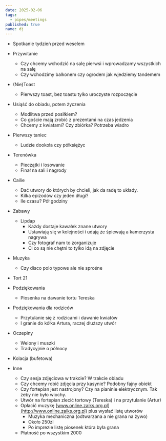 ```yaml
---
date: 2025-02-06
tags:
  - pipes/meetings
published: true
name: dj
---
```

- Spotkanie tydzień przed weselem
- Przywitanie
	- Czy chcemy wchodzić na salę pierwsi i wprowadzamy wszystkich na salę
	- Czy wchodzimy balkonem czy ogrodem jak wjedziemy tandemem
- (Nie)Toast
	- Pierwszy toast, bez toastu tylko uroczyste rozpoczęcie
- Usiąść do obiadu, potem życzenia
	- Modlitwa przed posiłkiem?
	- Co goście mają zrobić z prezentami na czas jedzenia
	- Chcemy z kwiatami? Czy zbiórka? Potrzeba wiadro
- Pierwszy taniec
	- Ludzie dookoła czy półksiężyc
- Terenówka
	- Pieczątki i losowanie
	- Finał na sali i nagrody
- Cailie
	- Dać utwory do których by chcieli, jak da radę to układy.
	- Kilka epizodów czy jeden długi?
	- Ile czasu? Pół godziny
- Zabawy
	- Lipdap
		- Każdy dostaje kawałek znane utwory
		- Ustawiają się w kolejności i udają że śpiewają a kamerzysta nagrywa
		- Czy fotograf nam to zorganizuje
		- Ci co są nie chętni to tylko idą na zdjęcie
- Muzyka
	- Czy disco polo typowe ale nie sprośne
- Tort 21
- Podziękowania
	- Piosenka na dawanie tortu Tereska
- Podziękowania dla rodziców
	- Przytulanie się z rodzicami i dawanie kwiatów
	- I granie do kółka Artura, raczej dłuższy utwór
- Oczepiny
	- Welony i muszki
	- Tradycyjnie o północy
- Kolacja (bufetowa)

- Inne
	- Czy sesja zdjęciowa w trakcie? W trakcie obiadu
	- Czy chcemy robić zdjęcia przy kasynie? Podobny fajny obiekt
	- Czy fortepian jest nastrojony? Czy na pianinie elektrycznym. Tak żeby nie było wiochy.
	- Utwór na fortepian zlecić tortowy (Tereska) i na przytulanie (Artur)
	- Opłacić muzykę [www.online.zaiks.org.pl](http://www.online.zaiks.org.pl) plus wysłać listę utworów
		- Muzyka mechaniczna (odtwarzana a nie grana na żywo)
		- Około 250zl
		- Po imprezie listę piosenek która była grana
	- Płatność po wszystkim 2000
